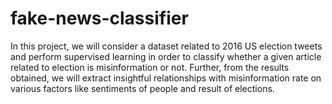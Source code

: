 # fake-news-classifier
In this project, we will consider a dataset related to 2016 US election tweets and perform supervised learning in order to classify whether a given article related to election is misinformation or not. Further, from the results obtained, we will extract insightful relationships with misinformation rate on various factors like sentiments of people and result of elections.
